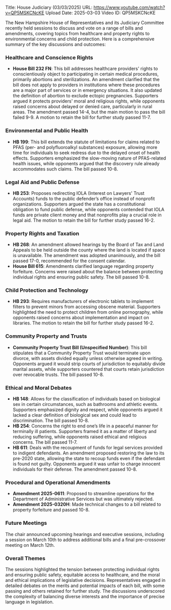 Title: House Judiciary (03/03/2025)
URL: https://www.youtube.com/watch?v=QP5MSKCNcKE
Upload Date: 2025-03-03
Video ID: QP5MSKCNcKE

The New Hampshire House of Representatives and its Judiciary Committee recently held sessions to discuss and vote on a range of bills and amendments, covering topics from healthcare and property rights to environmental concerns and child protection. Here is a comprehensive summary of the key discussions and outcomes:

### **Healthcare and Conscience Rights**
- **House Bill 232 FN**: This bill addresses healthcare providers' rights to conscientiously object to participating in certain medical procedures, primarily abortions and sterilizations. An amendment clarified that the bill does not apply to providers in institutions where these procedures are a major part of services or in emergency situations. It also updated the definition of abortion to exclude ectopic pregnancies. Supporters argued it protects providers' moral and religious rights, while opponents raised concerns about delayed or denied care, particularly in rural areas. The amendment passed 14-4, but the main motion to pass the bill failed 9-9. A motion to retain the bill for further study passed 11-7.

### **Environmental and Public Health**
- **HB 199**: This bill extends the statute of limitations for claims related to PFAS (per- and polyfluoroalkyl substances) exposure, allowing more time for individuals to seek redress due to the delayed onset of health effects. Supporters emphasized the slow-moving nature of PFAS-related health issues, while opponents argued that the discovery rule already accommodates such claims. The bill passed 10-8.

### **Legal Aid and Public Defense**
- **HB 253**: Proposes redirecting IOLA (Interest on Lawyers' Trust Accounts) funds to the public defender’s office instead of nonprofit organizations. Supporters argued the state has a constitutional obligation to fund public defense, while opponents contended that IOLA funds are private client money and that nonprofits play a crucial role in legal aid. The motion to retain the bill for further study passed 16-2.

### **Property Rights and Taxation**
- **HB 268**: An amendment allowed hearings by the Board of Tax and Land Appeals to be held outside the county where the land is located if space is unavailable. The amendment was adopted unanimously, and the bill passed 17-0, recommended for the consent calendar.
- **House Bill 615**: Amendments clarified language regarding property forfeiture. Concerns were raised about the balance between protecting individual rights and ensuring public safety. The bill passed 10-8.

### **Child Protection and Technology**
- **HB 293**: Requires manufacturers of electronic tablets to implement filters to prevent minors from accessing obscene material. Supporters highlighted the need to protect children from online pornography, while opponents raised concerns about implementation and impact on libraries. The motion to retain the bill for further study passed 16-2.

### **Community Property and Trusts**
- **Community Property Trust Bill (Unspecified Number)**: This bill stipulates that a Community Property Trust would terminate upon divorce, with assets divided equally unless otherwise agreed in writing. Opponents argued it would strip courts of jurisdiction to equitably divide marital assets, while supporters countered that courts retain jurisdiction over revocable trusts. The bill passed 10-8.

### **Ethical and Moral Debates**
- **HB 148**: Allows for the classification of individuals based on biological sex in certain circumstances, such as bathrooms and athletic events. Supporters emphasized dignity and respect, while opponents argued it lacked a clear definition of biological sex and could lead to discrimination. The bill passed 10-8.
- **HB 254**: Concerns the right to end one’s life in a peaceful manner for terminally ill patients. Supporters framed it as a matter of liberty and reducing suffering, while opponents raised ethical and religious concerns. The bill passed 11-7.
- **HB 611**: Deals with the recoupment of funds for legal services provided to indigent defendants. An amendment proposed restoring the law to its pre-2020 state, allowing the state to recoup funds even if the defendant is found not guilty. Opponents argued it was unfair to charge innocent individuals for their defense. The amendment passed 10-8.

### **Procedural and Operational Amendments**
- **Amendment 2025-0611**: Proposed to streamline operations for the Department of Administrative Services but was ultimately rejected.
- **Amendment 2025-0320H**: Made technical changes to a bill related to property forfeiture and passed 10-8.

### **Future Meetings**
The chair announced upcoming hearings and executive sessions, including a session on March 10th to address additional bills and a final pre-crossover meeting on March 12th.

### **Overall Themes**
The sessions highlighted the tension between protecting individual rights and ensuring public safety, equitable access to healthcare, and the moral and ethical implications of legislative decisions. Representatives engaged in detailed debates on the merits and potential impacts of each bill, with some passing and others retained for further study. The discussions underscored the complexity of balancing diverse interests and the importance of precise language in legislation.